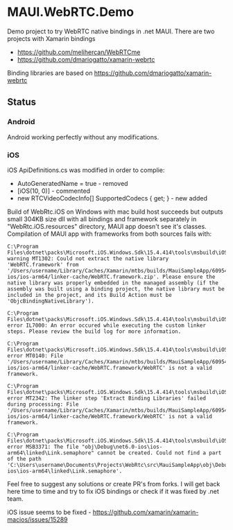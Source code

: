 # MAUI.WebRTC.Demo
Demo project to try WebRTC native bindings in .net MAUI.
There are two projects with Xamarin bindings
- https://github.com/melihercan/WebRTCme
- https://github.com/dmariogatto/xamarin-webrtc

Binding libraries are based on https://github.com/dmariogatto/xamarin-webrtc

## Status
### Android
Android working perfectly without any modifications.

### iOS
iOS ApiDefinitions.cs was modified in order to complie:
- AutoGeneratedName = true - removed
- [iOS(10, 0)] - commented
- new RTCVideoCodecInfo[] SupportedCodecs { get; } - new added

Build of WebRtc.iOS on Windows with mac build host succeeds but outputs small 304KB size dll with all bindings and framework separately in "WebRtc.iOS.resources" directory, MAUI app doesn't see it's classes. Compilation of MAUI app with frameworks from both sources fails with:
```
C:\Program Files\dotnet\packs\Microsoft.iOS.Windows.Sdk\15.4.414\tools\msbuild\iOS\Xamarin.iOS.Common.After.targets(327,3): warning MT1302: Could not extract the native library 'WebRTC.framework' from '/Users/username/Library/Caches/Xamarin/mtbs/builds/MauiSampleApp/609541de2501516f3dc9d3e7c3ac45d11100f8ea426a3434038258fdadaa92b7/obj/Debug/net6.0-ios/ios-arm64/linker-cache/WebRTC.framework.zip'. Please ensure the native library was properly embedded in the managed assembly (if the assembly was built using a binding project, the native library must be included in the project, and its Build Action must be 'ObjcBindingNativeLibrary').

C:\Program Files\dotnet\packs\Microsoft.iOS.Windows.Sdk\15.4.414\tools\msbuild\iOS\Xamarin.iOS.Common.After.targets(327,3): error IL7000: An error occured while executing the custom linker steps. Please review the build log for more information.

C:\Program Files\dotnet\packs\Microsoft.iOS.Windows.Sdk\15.4.414\tools\msbuild\iOS\Xamarin.iOS.Common.After.targets(327,3): error MT0140: File '/Users/username/Library/Caches/Xamarin/mtbs/builds/MauiSampleApp/609541de2501516f3dc9d3e7c3ac45d11100f8ea426a3434038258fdadaa92b7/obj/Debug/net6.0-ios/ios-arm64/linker-cache/WebRTC.framework/WebRTC' is not a valid framework.

C:\Program Files\dotnet\packs\Microsoft.iOS.Windows.Sdk\15.4.414\tools\msbuild\iOS\Xamarin.iOS.Common.After.targets(327,3): error MT2342: The linker step 'Extract Binding Libraries' failed during processing: File '/Users/username/Library/Caches/Xamarin/mtbs/builds/MauiSampleApp/609541de2501516f3dc9d3e7c3ac45d11100f8ea426a3434038258fdadaa92b7/obj/Debug/net6.0-ios/ios-arm64/linker-cache/WebRTC.framework/WebRTC' is not a valid framework.

C:\Program Files\dotnet\packs\Microsoft.iOS.Windows.Sdk\15.4.414\tools\msbuild\iOS\Xamarin.iOS.Common.After.targets(368,3): error MSB3371: The file "obj\Debug\net6.0-ios\ios-arm64\linked\Link.semaphore" cannot be created. Could not find a part of the path 'C:\Users\username\Documents\Projects\WebRtc\src\MauiSampleApp\obj\Debug\net6.0-ios\ios-arm64\linked\Link.semaphore'.
```

Feel free to suggest any solutions or create PR's from forks. I will get back here time to time and try to fix iOS bindings or check if it was fixed by .net team.

iOS issue seems to be fixed - https://github.com/xamarin/xamarin-macios/issues/15289
